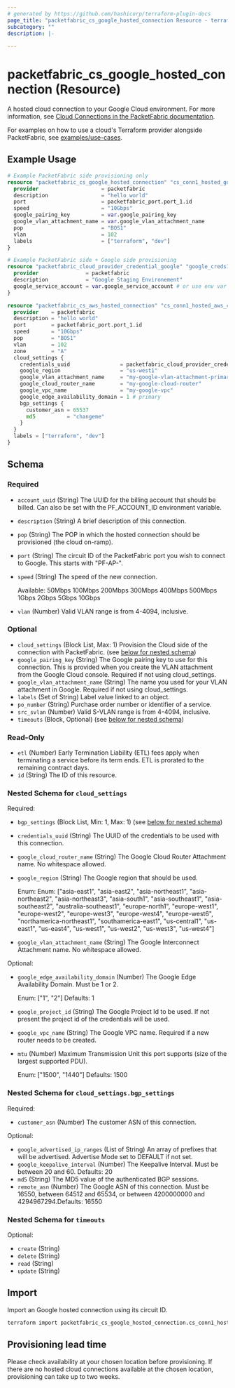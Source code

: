 ```yaml
---
# generated by https://github.com/hashicorp/terraform-plugin-docs
page_title: "packetfabric_cs_google_hosted_connection Resource - terraform-provider-packetfabric"
subcategory: ""
description: |-
  
---
```


# packetfabric_cs_google_hosted_connection (Resource)

A hosted cloud connection to your Google Cloud environment. For more information, see [Cloud Connections in the PacketFabric documentation](https://docs.packetfabric.com/cloud/).

For examples on how to use a cloud's Terraform provider alongside PacketFabric, see [examples/use-cases](https://github.com/PacketFabric/terraform-provider-packetfabric/tree/main/examples/use-cases).

## Example Usage

```terraform
# Example PacketFabric side provisioning only
resource "packetfabric_cs_google_hosted_connection" "cs_conn1_hosted_google" {
  provider                    = packetfabric
  description                 = "hello world"
  port                        = packetfabric_port.port_1.id
  speed                       = "10Gbps"
  google_pairing_key          = var.google_pairing_key
  google_vlan_attachment_name = var.google_vlan_attachment_name
  pop                         = "BOS1"
  vlan                        = 102
  labels                      = ["terraform", "dev"]
}

# Example PacketFabric side + Google side provisioning
resource "packetfabric_cloud_provider_credential_google" "google_creds1" {
  provider               = packetfabric
  description            = "Google Staging Environement"
  google_service_account = var.google_service_account # or use env var GOOGLE_CREDENTIALS
}

resource "packetfabric_cs_aws_hosted_connection" "cs_conn1_hosted_aws_cloud_side" {
  provider    = packetfabric
  description = "hello world"
  port        = packetfabric_port.port_1.id
  speed       = "10Gbps"
  pop         = "BOS1"
  vlan        = 102
  zone        = "A"
  cloud_settings {
    credentials_uuid                = packetfabric_cloud_provider_credential_google.google_creds1.id
    google_region                   = "us-west1"
    google_vlan_attachment_name     = "my-google-vlan-attachment-primary"
    google_cloud_router_name        = "my-google-cloud-router"
    google_vpc_name                 = "my-google-vpc"
    google_edge_availability_domain = 1 # primary
    bgp_settings {
      customer_asn = 65537
      md5          = "changeme"
    }
  }
  labels = ["terraform", "dev"]
}
```


<!-- schema generated by tfplugindocs -->
## Schema

### Required

- `account_uuid` (String) The UUID for the billing account that should be billed. Can also be set with the PF_ACCOUNT_ID environment variable.
- `description` (String) A brief description of this connection.
- `pop` (String) The POP in which the hosted connection should be provisioned (the cloud on-ramp).
- `port` (String) The circuit ID of the PacketFabric port you wish to connect to Google. This starts with "PF-AP-".
- `speed` (String) The speed of the new connection.

	 Available: 50Mbps 100Mbps 200Mbps 300Mbps 400Mbps 500Mbps 1Gbps 2Gbps 5Gbps 10Gbps
- `vlan` (Number) Valid VLAN range is from 4-4094, inclusive.

### Optional

- `cloud_settings` (Block List, Max: 1) Provision the Cloud side of the connection with PacketFabric. (see [below for nested schema](#nestedblock--cloud_settings))
- `google_pairing_key` (String) The Google pairing key to use for this connection. This is provided when you create the VLAN attachment from the Google Cloud console. Required if not using cloud_settings.
- `google_vlan_attachment_name` (String) The name you used for your VLAN attachment in Google. Required if not using cloud_settings.
- `labels` (Set of String) Label value linked to an object.
- `po_number` (String) Purchase order number or identifier of a service.
- `src_svlan` (Number) Valid S-VLAN range is from 4-4094, inclusive.
- `timeouts` (Block, Optional) (see [below for nested schema](#nestedblock--timeouts))

### Read-Only

- `etl` (Number) Early Termination Liability (ETL) fees apply when terminating a service before its term ends. ETL is prorated to the remaining contract days.
- `id` (String) The ID of this resource.

<a id="nestedblock--cloud_settings"></a>
### Nested Schema for `cloud_settings`

Required:

- `bgp_settings` (Block List, Min: 1, Max: 1) (see [below for nested schema](#nestedblock--cloud_settings--bgp_settings))
- `credentials_uuid` (String) The UUID of the credentials to be used with this connection.
- `google_cloud_router_name` (String) The Google Cloud Router Attachment name. No whitespace allowed.
- `google_region` (String) The Google region that should be used.

	Enum: Enum: ["asia-east1", "asia-east2", "asia-northeast1", "asia-northeast2", "asia-northeast3", "asia-south1", "asia-southeast1", "asia-southeast2", "australia-southeast1", "europe-north1", "europe-west1", "europe-west2", "europe-west3", "europe-west4", "europe-west6", "northamerica-northeast1", "southamerica-east1", "us-central1", "us-east1", "us-east4", "us-west1", "us-west2", "us-west3", "us-west4"]
- `google_vlan_attachment_name` (String) The Google Interconnect Attachment name. No whitespace allowed.

Optional:

- `google_edge_availability_domain` (Number) The Google Edge Availability Domain. Must be 1 or 2.

	Enum: ["1", "2"] Defaults: 1
- `google_project_id` (String) The Google Project Id to be used. If not present the project id of the credentials will be used.
- `google_vpc_name` (String) The Google VPC name. Required if a new router needs to be created.
- `mtu` (Number) Maximum Transmission Unit this port supports (size of the largest supported PDU).

	Enum: ["1500", "1440"] Defaults: 1500

<a id="nestedblock--cloud_settings--bgp_settings"></a>
### Nested Schema for `cloud_settings.bgp_settings`

Required:

- `customer_asn` (Number) The customer ASN of this connection.

Optional:

- `google_advertised_ip_ranges` (List of String) An array of prefixes that will be advertised. Advertise Mode set to DEFAULT if not set.
- `google_keepalive_interval` (Number) The Keepalive Interval. Must be between 20 and 60. Defaults: 20
- `md5` (String) The MD5 value of the authenticated BGP sessions.
- `remote_asn` (Number) The Google ASN of this connection. Must be 16550, between 64512 and 65534, or between 4200000000 and 4294967294.Defaults: 16550



<a id="nestedblock--timeouts"></a>
### Nested Schema for `timeouts`

Optional:

- `create` (String)
- `delete` (String)
- `read` (String)
- `update` (String)




## Import

Import an Google hosted connection using its circuit ID.

```bash
terraform import packetfabric_cs_google_hosted_connection.cs_conn1_hosted_google PF-CC-WDC-NYC-1726496-PF
```

## Provisioning lead time

Please check availability at your chosen location before provisioning. 
If there are no hosted cloud connections available at the chosen location, provisioning can take up to two weeks.
